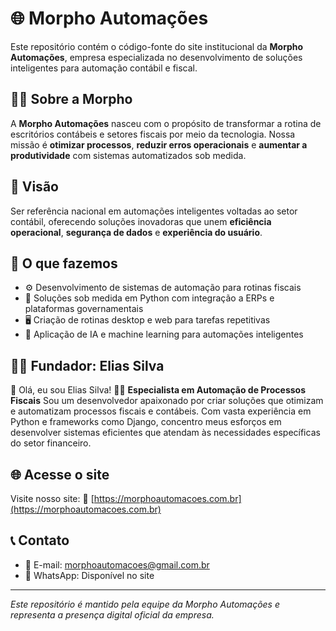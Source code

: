 # 🌐 Morpho Automações

Este repositório contém o código-fonte do site institucional da **Morpho Automações**, empresa especializada no desenvolvimento de soluções inteligentes para automação contábil e fiscal.

## 👨‍💼 Sobre a Morpho

A **Morpho Automações** nasceu com o propósito de transformar a rotina de escritórios contábeis e setores fiscais por meio da tecnologia. Nossa missão é **otimizar processos**, **reduzir erros operacionais** e **aumentar a produtividade** com sistemas automatizados sob medida.

## 🔭 Visão

Ser referência nacional em automações inteligentes voltadas ao setor contábil, oferecendo soluções inovadoras que unem **eficiência operacional**, **segurança de dados** e **experiência do usuário**.

## 💼 O que fazemos

- ⚙️ Desenvolvimento de sistemas de automação para rotinas fiscais
- 🔄 Soluções sob medida em Python com integração a ERPs e plataformas governamentais
- 🖥️ Criação de rotinas desktop e web para tarefas repetitivas
- 🧠 Aplicação de IA e machine learning para automações inteligentes

## 🧑‍💻 Fundador: Elias Silva

👋 Olá, eu sou Elias Silva!
🧑‍💻 **Especialista em Automação de Processos Fiscais**
Sou um desenvolvedor apaixonado por criar soluções que otimizam e automatizam processos fiscais e contábeis. Com vasta experiência em Python e frameworks como Django, concentro meus esforços em desenvolver sistemas eficientes que atendam às necessidades específicas do setor financeiro.

## 🌐 Acesse o site

Visite nosso site:
📍 [https://morphoautomacoes.com.br](https://morphoautomacoes.com.br)

## 📞 Contato

- 📧 E-mail: morphoautomacoes@gmail.com.br
- 📱 WhatsApp: Disponível no site

---

*Este repositório é mantido pela equipe da Morpho Automações e representa a presença digital oficial da empresa.*
